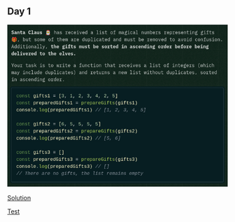 ## Day 1

![instructions](./instructions.png)

[Solution](./solution.js)

[Test](../../../tests/2024/day1.test.js)
